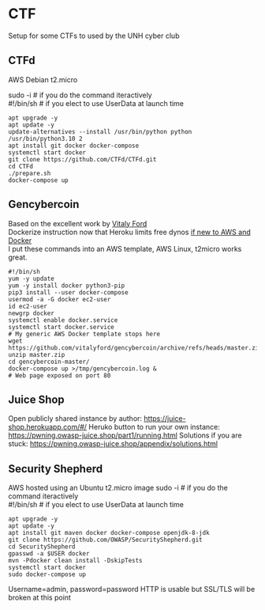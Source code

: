 # CTF
Setup for some CTFs to used by the UNH cyber club
## CTFd
AWS Debian t2.micro

sudo -i # if you do the command iteractively  
#!/bin/sh # if you elect to use UserData at launch time  

```
apt upgrade -y
apt update -y
update-alternatives --install /usr/bin/python python /usr/bin/python3.10 2
apt install git docker docker-compose
systemctl start docker
git clone https://github.com/CTFd/CTFd.git
cd CTFd
./prepare.sh
docker-compose up
```

## Gencybercoin
Based on the excellent work by [Vitaly Ford](https://github.com/vitalyford/gencybercoin)  
Dockerize instruction now that Heroku limits free dynos [if new to AWS and Docker](https://www.cyberciti.biz/faq/how-to-install-docker-on-amazon-linux-2/)  
I put these commands into an AWS template, AWS Linux, t2micro works great.  
```
#!/bin/sh
yum -y update
yum -y install docker python3-pip 
pip3 install --user docker-compose
usermod -a -G docker ec2-user
id ec2-user
newgrp docker
systemctl enable docker.service
systemctl start docker.service
# My generic AWS Docker template stops here
wget https://github.com/vitalyford/gencybercoin/archive/refs/heads/master.zip
unzip master.zip
cd gencybercoin-master/
docker-compose up >/tmp/gencybercoin.log &
# Web page exposed on port 80
```


## Juice Shop
Open publicly shared instance by author: https://juice-shop.herokuapp.com/#/
Heruko button to run your own instance: https://pwning.owasp-juice.shop/part1/running.html
Solutions if you are stuck: https://pwning.owasp-juice.shop/appendix/solutions.html

## Security Shepherd
AWS hosted using an Ubuntu t2.micro image
sudo -i # if you do the command iteractively  
#!/bin/sh # if you elect to use UserData at launch time  

```
apt upgrade -y
apt update -y
apt install git maven docker docker-compose openjdk-8-jdk
git clone https://github.com/OWASP/SecurityShepherd.git
cd SecurityShepherd
gpasswd -a $USER docker
mvn -Pdocker clean install -DskipTests
systemctl start docker
sudo docker-compose up
```

Username=admin, password=password
HTTP is usable but SSL/TLS will be broken at this point

